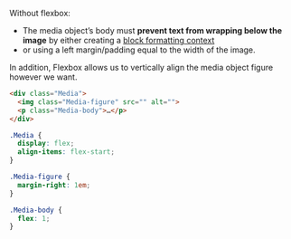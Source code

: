 Without flexbox:

- The media object’s body must **prevent text from wrapping below the image** by either creating a [block formatting context](http://www.stubbornella.org/content/2013/07/31/re-visiting-the-secret-power-of-block-fomatting-context/)
- or using a left margin/padding equal to the width of the image.

In addition, Flexbox allows us to vertically align the media object figure however we want.


```html
<div class="Media">
  <img class="Media-figure" src="" alt="">
  <p class="Media-body">…</p>  
</div>
```

```css
.Media {
  display: flex;
  align-items: flex-start;
}

.Media-figure {
  margin-right: 1em;
}

.Media-body {
  flex: 1;
}
```
